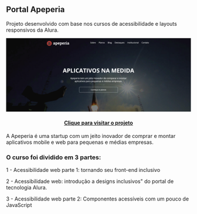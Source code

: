 ## Portal Apeperia

<p>Projeto desenvolvido com base nos cursos de acessibilidade e layouts responsivos da Alura.</p>

![Resultado final do projeto](img/index.png)

<h4 align="center"><a href="https://alexandresantosal91.github.io/apeperia/">Clique para visitar o projeto</a></h4>

<p>A  Apeperia é uma startup com um jeito inovador de comprar e montar aplicativos mobile e web para pequenas e médias empresas.</p>

### O curso foi dividido em 3 partes:

1 - Acessibilidade web parte 1: tornando seu front-end inclusivo

2 - Acessibilidade web: introdução a designs inclusivos" do portal de tecnologia Alura.

3 - Acessibilidade web parte 2: Componentes acessíveis com um pouco de JavaScript
